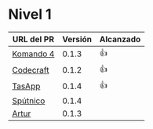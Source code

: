 # Nivel 1

| URL del PR                                                           | Versión | Alcanzado |
|----------------------------------------------------------------------|---------|-----------|
| [Komando 4](https://github.com/Komando4ediae/komando4Project/pull/8) | 0.1.3   | 👍        |
| [Codecraft](https://github.com/Codecr-ft/TurnoGen/pull/23)           | 0.1.2   | 👍        |
| [TasApp](https://github.com/T-ASAPP/T-asapp/pull/15)                 | 0.1.4   | 👍        |
| [Spútnico](https://github.com/Sputnikomk2/ProyectoSputniko/pull/23)  | 0.1.4   |           |
| [Artur](https://github.com/Artur-Sultanov/USSR90/pull/3)             | 0.1.3   |           |

